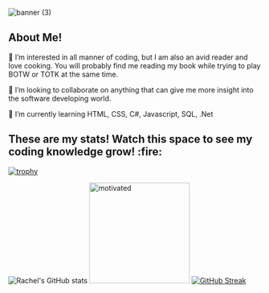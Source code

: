 ![banner (3)](https://github.com/R-boop-D-boop/R-boop-D-boop/assets/129877094/955ad133-5997-423f-9896-fe3894063f8a)

<h2>About Me!</h2>

:fallen_leaf: I’m interested in all manner of coding, but I am also an avid reader and love cooking. You will probably find me reading my book while trying to play BOTW or TOTK at the same time.

:fallen_leaf: I’m looking to collaborate on anything that can give me more insight into the software developing world.

:fallen_leaf: I’m currently learning HTML, CSS, C#, Javascript, SQL, .Net 


<h2>These are my stats! Watch this space to see my coding knowledge grow! :fire:</h2>

[![trophy](https://github-profile-trophy.vercel.app/?username=r-boop-d-boop&theme=gruvbox)](https://github.com/ryo-ma/github-profile-trophy)

![Rachel's GitHub stats](https://github-readme-stats.vercel.app/api?username=r-boop-d-boop&show_icons=true&theme=merko)
<img alt="motivated" height= 200px src=https://i.pinimg.com/736x/d2/d1/33/d2d133780bffc61c09992743a7ea281e.jpg>
[![GitHub Streak](http://github-readme-streak-stats.herokuapp.com?user=R-boop-D-boop&theme=merko)](https://git.io/streak-stats)




<!---
R-boop-D-boop/R-boop-D-boop is a ✨ special ✨ repository because its `README.md` (this file) appears on your GitHub profile.
You can click the Preview link to take a look at your changes.
--->
